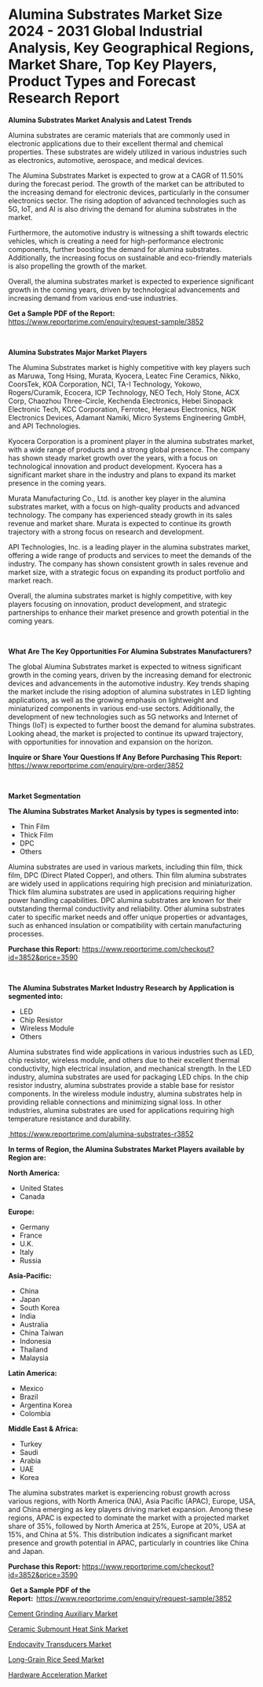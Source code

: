 <p><h1>Alumina Substrates Market Size 2024 - 2031 Global Industrial Analysis, Key Geographical Regions, Market Share, Top Key Players, Product Types and Forecast Research Report</h1></p><p><strong>Alumina Substrates Market Analysis and Latest Trends</strong></p>
<p><p>Alumina substrates are ceramic materials that are commonly used in electronic applications due to their excellent thermal and chemical properties. These substrates are widely utilized in various industries such as electronics, automotive, aerospace, and medical devices.</p><p>The Alumina Substrates Market is expected to grow at a CAGR of 11.50% during the forecast period. The growth of the market can be attributed to the increasing demand for electronic devices, particularly in the consumer electronics sector. The rising adoption of advanced technologies such as 5G, IoT, and AI is also driving the demand for alumina substrates in the market.</p><p>Furthermore, the automotive industry is witnessing a shift towards electric vehicles, which is creating a need for high-performance electronic components, further boosting the demand for alumina substrates. Additionally, the increasing focus on sustainable and eco-friendly materials is also propelling the growth of the market.</p><p>Overall, the alumina substrates market is expected to experience significant growth in the coming years, driven by technological advancements and increasing demand from various end-use industries.</p></p>
<p><strong>Get a Sample PDF of the Report:&nbsp;</strong> <a href="https://www.reportprime.com/enquiry/request-sample/3852">https://www.reportprime.com/enquiry/request-sample/3852</a></p>
<p>&nbsp;</p>
<p><strong>Alumina Substrates Major Market Players</strong></p>
<p><p>The Alumina Substrates market is highly competitive with key players such as Maruwa, Tong Hsing, Murata, Kyocera, Leatec Fine Ceramics, Nikko, CoorsTek, KOA Corporation, NCI, TA-I Technology, Yokowo, Rogers/Curamik, Ecocera, ICP Technology, NEO Tech, Holy Stone, ACX Corp, Chaozhou Three-Circle, Kechenda Electronics, Hebei Sinopack Electronic Tech, KCC Corporation, Ferrotec, Heraeus Electronics, NGK Electronics Devices, Adamant Namiki, Micro Systems Engineering GmbH, and API Technologies.</p><p>Kyocera Corporation is a prominent player in the alumina substrates market, with a wide range of products and a strong global presence. The company has shown steady market growth over the years, with a focus on technological innovation and product development. Kyocera has a significant market share in the industry and plans to expand its market presence in the coming years.</p><p>Murata Manufacturing Co., Ltd. is another key player in the alumina substrates market, with a focus on high-quality products and advanced technology. The company has experienced steady growth in its sales revenue and market share. Murata is expected to continue its growth trajectory with a strong focus on research and development.</p><p>API Technologies, Inc. is a leading player in the alumina substrates market, offering a wide range of products and services to meet the demands of the industry. The company has shown consistent growth in sales revenue and market size, with a strategic focus on expanding its product portfolio and market reach.</p><p>Overall, the alumina substrates market is highly competitive, with key players focusing on innovation, product development, and strategic partnerships to enhance their market presence and growth potential in the coming years.</p></p>
<p>&nbsp;</p>
<p><strong>What Are The Key Opportunities For Alumina Substrates Manufacturers?</strong></p>
<p><p>The global Alumina Substrates market is expected to witness significant growth in the coming years, driven by the increasing demand for electronic devices and advancements in the automotive industry. Key trends shaping the market include the rising adoption of alumina substrates in LED lighting applications, as well as the growing emphasis on lightweight and miniaturized components in various end-use sectors. Additionally, the development of new technologies such as 5G networks and Internet of Things (IoT) is expected to further boost the demand for alumina substrates. Looking ahead, the market is projected to continue its upward trajectory, with opportunities for innovation and expansion on the horizon.</p></p>
<p><strong>Inquire or Share Your Questions If Any Before Purchasing This Report:</strong> <a href="https://www.reportprime.com/enquiry/pre-order/3852">https://www.reportprime.com/enquiry/pre-order/3852</a></p>
<p>&nbsp;</p>
<p><strong>Market Segmentation</strong></p>
<p><strong>The Alumina Substrates Market Analysis by types is segmented into:</strong></p>
<p><ul><li>Thin Film</li><li>Thick Film</li><li>DPC</li><li>Others</li></ul></p>
<p><p>Alumina substrates are used in various markets, including thin film, thick film, DPC (Direct Plated Copper), and others. Thin film alumina substrates are widely used in applications requiring high precision and miniaturization. Thick film alumina substrates are used in applications requiring higher power handling capabilities. DPC alumina substrates are known for their outstanding thermal conductivity and reliability. Other alumina substrates cater to specific market needs and offer unique properties or advantages, such as enhanced insulation or compatibility with certain manufacturing processes.</p></p>
<p><strong>Purchase this Report:&nbsp;</strong><a href="https://www.reportprime.com/checkout?id=3852&price=3590">https://www.reportprime.com/checkout?id=3852&price=3590</a></p>
<p>&nbsp;</p>
<p><strong>The Alumina Substrates Market Industry Research by Application is segmented into:</strong></p>
<p><ul><li>LED</li><li>Chip Resistor</li><li>Wireless Module</li><li>Others</li></ul></p>
<p><p>Alumina substrates find wide applications in various industries such as LED, chip resistor, wireless module, and others due to their excellent thermal conductivity, high electrical insulation, and mechanical strength. In the LED industry, alumina substrates are used for packaging LED chips. In the chip resistor industry, alumina substrates provide a stable base for resistor components. In the wireless module industry, alumina substrates help in providing reliable connections and minimizing signal loss. In other industries, alumina substrates are used for applications requiring high temperature resistance and durability.</p></p>
<p><a href="https://www.reportprime.com/alumina-substrates-r3852">&nbsp;https://www.reportprime.com/alumina-substrates-r3852</a></p>
<p><strong>In terms of Region, the Alumina Substrates Market Players available by Region are:</strong></p>
<p>
    <p> <strong> North America: </strong>
        <ul>
            <li>United States</li>
            <li>Canada</li>
        </ul>
        </p> 
    <p> <strong> Europe: </strong>
        <ul>
            <li>Germany</li>
            <li>France</li>
            <li>U.K.</li>
            <li>Italy</li>
            <li>Russia</li>
        </ul>
        </p> 
    <p> <strong> Asia-Pacific: </strong>
        <ul>
            <li>China</li>
            <li>Japan</li>
            <li>South Korea</li>
            <li>India</li>
            <li>Australia</li>
            <li>China Taiwan</li>
            <li>Indonesia</li>
            <li>Thailand</li>
            <li>Malaysia</li>
        </ul>
        </p> 
    <p> <strong> Latin America: </strong>
        <ul>
            <li>Mexico</li>
            <li>Brazil</li>
            <li>Argentina Korea</li>
            <li>Colombia</li>
        </ul>
        </p> 
    <p> <strong> Middle East & Africa: </strong>
        <ul>
            <li>Turkey</li>
            <li>Saudi</li>
            <li>Arabia</li>
            <li>UAE</li>
            <li>Korea</li>
        </ul>
    </p>
    </p>
<p><p>The alumina substrates market is experiencing robust growth across various regions, with North America (NA), Asia Pacific (APAC), Europe, USA, and China emerging as key players driving market expansion. Among these regions, APAC is expected to dominate the market with a projected market share of 35%, followed by North America at 25%, Europe at 20%, USA at 15%, and China at 5%. This distribution indicates a significant market presence and growth potential in APAC, particularly in countries like China and Japan.</p></p>
<p><strong>Purchase this Report: </strong><a href="https://www.reportprime.com/checkout?id=3852&price=3590">https://www.reportprime.com/checkout?id=3852&price=3590</a></p>
<p>&nbsp;<strong>Get a Sample PDF of the Report:&nbsp;&nbsp;</strong><a href="https://www.reportprime.com/enquiry/request-sample/3852">https://www.reportprime.com/enquiry/request-sample/3852</a></p>
<p><strong></strong></p>
<p><p><a href="https://www.linkedin.com/pulse/cement-grinding-auxiliary-market-segmentation-geographical-nnwme">Cement Grinding Auxiliary Market</a></p><p><a href="https://github.com/nafisalvee228/Market-Research-Report-List-1/blob/main/ceramic-submount-heat-sink-market.md">Ceramic Submount Heat Sink Market</a></p><p><a href="https://issuu.com/reportprime-2/docs/endocavity-transducers-market-size-2030.pptx">Endocavity Transducers Market</a></p><p><a href="https://www.linkedin.com/pulse/long-grain-rice-seed-market-global-regional-analysis-2024-11xee">Long-Grain Rice Seed Market</a></p><p><a href="https://issuu.com/reportprime-2/docs/hardware-acceleration-market-size-2030.pptx">Hardware Acceleration Market</a></p></p>